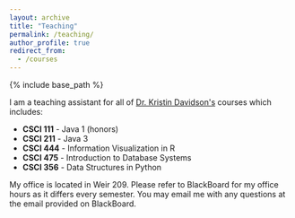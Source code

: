 ```yaml
---
layout: archive
title: "Teaching"
permalink: /teaching/
author_profile: true
redirect_from:
  - /courses
---
```


{% include base_path %}

I am a teaching assistant for all of [Dr. Kristin Davidson's](https://cs.olemiss.edu/faculty/davidson/) courses which includes:
* **CSCI 111** - Java 1 (honors)
* **CSCI 211** - Java 3
* **CSCI 444** - Information Visualization in R
* **CSCI 475** - Introduction to Database Systems
* **CSCI 356** - Data Structures in Python

My office is located in Weir 209. Please refer to BlackBoard for my office hours as it differs every semester. You may email me with any questions at the email provided on BlackBoard. 